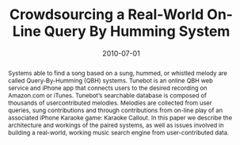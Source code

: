 ---
layout: default-publication
title: "Crowdsourcing a Real-World On-Line Query By Humming System"
collection: publications
permalink: /publications/2010-07-01-huq2010crowdsourcing
abstract: "Systems able to find a song based on a sung, hummed, or whistled melody are called Query-By-Humming (QBH) systems. Tunebot is an online QBH web service and iPhone app that connects users to the desired recording on Amazon.com or iTunes. Tunebot&#8217;s searchable database is composed of thousands of usercontributed melodies. Melodies are collected from user queries, sung contributions and through contributions from on-line play of an associated iPhone Karaoke game: Karaoke Callout. In this paper we describe the architecture and workings of the paired systems, as well as issues involved in building a real-world, working music search engine from user-contributed data."
date: 2010-07-01
venue: 'Sound and Music Computing Conference (SMC)'
paperurl: '/files/huq2010crowdsourcing.pdf'
image: '/assets/images/tunebot_iphone.png'
imagealign: left
imagewidth: 50.0
data: 'http://goo.gl/VgwRz1'
dataname: 'Tunebot dataset'
categories: 
  - Music Information Retrieval
citation: 'Huq, A., Cartwright, M., Pardo, B. Crowdsourcing a Real-World On-Line Query By Humming System. In Proceedings of the Sound and Music Computing Conference (SMC), 2010.'
author_profile: true
---